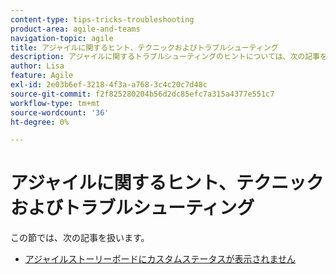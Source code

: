 ```yaml
---
content-type: tips-tricks-troubleshooting
product-area: agile-and-teams
navigation-topic: agile
title: アジャイルに関するヒント、テクニックおよびトラブルシューティング
description: アジャイルに関するトラブルシューティングのヒントについては、次の記事を参照してください。
author: Lisa
feature: Agile
exl-id: 2e03b6ef-3218-4f3a-a768-3c4c20c7d48c
source-git-commit: f2f825280204b56d2dc85efc7a315a4377e551c7
workflow-type: tm+mt
source-wordcount: '36'
ht-degree: 0%

---
```


# アジャイルに関するヒント、テクニックおよびトラブルシューティング

この節では、次の記事を扱います。

* [アジャイルストーリーボードにカスタムステータスが表示されません](../../agile/tips-tricks-and-troubleshooting/custom-status-does-not-show.md)
